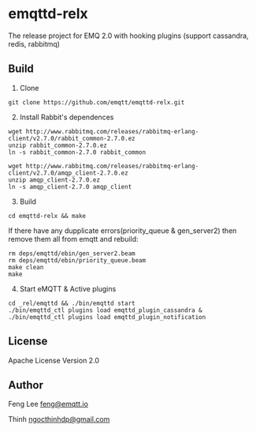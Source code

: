 emqttd-relx
===========

The release project for EMQ 2.0 with hooking plugins (support cassandra, redis, rabbitmq)

Build
-----

1. Clone
 ```
 git clone https://github.com/emqtt/emqttd-relx.git
 ```

2. Install Rabbit's dependences
 ```
wget http://www.rabbitmq.com/releases/rabbitmq-erlang-client/v2.7.0/rabbit_common-2.7.0.ez
unzip rabbit_common-2.7.0.ez
ln -s rabbit_common-2.7.0 rabbit_common

wget http://www.rabbitmq.com/releases/rabbitmq-erlang-client/v2.7.0/amqp_client-2.7.0.ez
unzip amqp_client-2.7.0.ez
ln -s amqp_client-2.7.0 amqp_client
 ```

3. Build
 ```
cd emqttd-relx && make
 ```

 If there have any dupplicate errors(priority_queue & gen_server2) then remove them all from emqtt and rebuild:
 ```
rm deps/emqttd/ebin/gen_server2.beam 
rm deps/emqttd/ebin/priority_queue.beam 
make clean
make
 ```

4. Start eMQTT & Active plugins
 ```
cd _rel/emqttd && ./bin/emqttd start
./bin/emqttd_ctl plugins load emqttd_plugin_cassandra & ./bin/emqttd_ctl plugins load emqttd_plugin_notification
 ```

## License

Apache License Version 2.0

## Author

Feng Lee <feng@emqtt.io>

Thinh <ngocthinhdp@gmail.com>

